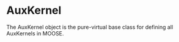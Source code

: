 # AuxKernel

The AuxKernel object is the pure-virtual base class for defining all AuxKernels in MOOSE.
